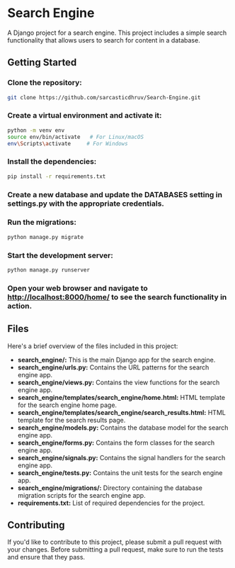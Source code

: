 # Search Engine 

A Django project for a search engine. This project includes a simple search functionality that allows users to search for content in a database.

## Getting Started

### Clone the repository:

```bash
git clone https://github.com/sarcasticdhruv/Search-Engine.git
```

### Create a virtual environment and activate it:

```bash
python -m venv env
source env/bin/activate   # For Linux/macOS
env\Scripts\activate     # For Windows
```

### Install the dependencies:

```bash
pip install -r requirements.txt
```

### Create a new database and update the DATABASES setting in settings.py with the appropriate credentials.

### Run the migrations:

```bash
python manage.py migrate
```

### Start the development server:

```bash
python manage.py runserver
```

### Open your web browser and navigate to [http://localhost:8000/home/](http://localhost:8000/home/) to see the search functionality in action.

## Files

Here's a brief overview of the files included in this project:

- **search_engine/:** This is the main Django app for the search engine.
- **search_engine/urls.py:** Contains the URL patterns for the search engine app.
- **search_engine/views.py:** Contains the view functions for the search engine app.
- **search_engine/templates/search_engine/home.html:** HTML template for the search engine home page.
- **search_engine/templates/search_engine/search_results.html:** HTML template for the search results page.
- **search_engine/models.py:** Contains the database model for the search engine app.
- **search_engine/forms.py:** Contains the form classes for the search engine app.
- **search_engine/signals.py:** Contains the signal handlers for the search engine app.
- **search_engine/tests.py:** Contains the unit tests for the search engine app.
- **search_engine/migrations/:** Directory containing the database migration scripts for the search engine app.
- **requirements.txt:** List of required dependencies for the project.

## Contributing

If you'd like to contribute to this project, please submit a pull request with your changes. Before submitting a pull request, make sure to run the tests and ensure that they pass.
